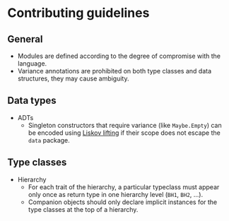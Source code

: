 Contributing guidelines
==

General
--
- Modules are defined according to the degree of compromise with the language.
- Variance annotations are prohibited on both type classes and data structures, they may cause ambiguity.

Data types
--

- ADTs
  - Singleton constructors that require variance (like `Maybe.Empty`) can be encoded using [Liskov lifting](http://typelevel.org/blog/2014/03/09/liskov_lifting.html) if their scope does not escape the `data` package.

Type classes
--

 - Hierarchy
	 - For each trait of the hierarchy, a particular typeclass must  appear only once as return type in one hierarchy level (`BH1`, `BH2`, ...).
	 - Companion objects should only declare implicit instances for the type classes at the top of a hierarchy. 

